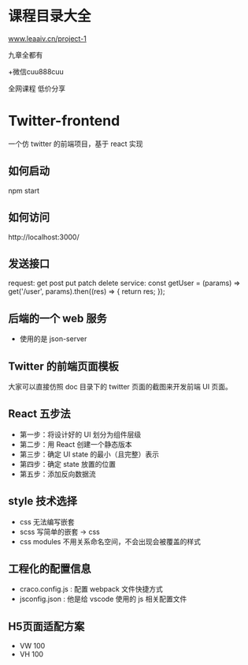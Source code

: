 # 课程目录大全

www.leaaiv.cn/project-1

九章全都有



+微信cuu888cuu

全网课程 低价分享



# Twitter-frontend

一个仿 twitter 的前端项目，基于 react 实现

## 如何启动
npm start

## 如何访问
http://localhost:3000/

## 发送接口
request: get post put patch delete
service: const getUser = (params) => get('/user', params).then((res) => {
  return res;
});

## 后端的一个 web 服务
- 使用的是 json-server

## Twitter 的前端页面模板
大家可以直接仿照 doc 目录下的 twitter 页面的截图来开发前端 UI 页面。

## React 五步法
- 第一步：将设计好的 UI 划分为组件层级
- 第二步：用 React 创建一个静态版本
- 第三步：确定 UI state 的最小（且完整）表示
- 第四步：确定 state 放置的位置
- 第五步：添加反向数据流

## style 技术选择
- css 无法编写嵌套
- scss 写简单的嵌套 -> css
- css modules 不用关系命名空间，不会出现会被覆盖的样式

## 工程化的配置信息
- craco.config.js : 配置 webpack 文件快捷方式
- jsconfig.json : 他是给 vscode 使用的 js 相关配置文件 

## H5页面适配方案
- VW 100 
- VH 100
